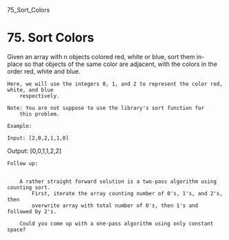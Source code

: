 75_Sort_Colors
# 75. Sort Colors

Given an array with n objects colored red, white or blue, sort them in-place so
        that objects of the same color are adjacent, with the colors in the order red, white and
        blue.

    Here, we will use the integers 0, 1, and 2 to represent the color red, white, and blue
        respectively.

    Note: You are not suppose to use the library's sort function for
        this problem.

    Example:

    Input: [2,0,2,1,1,0]
Output: [0,0,1,1,2,2]

    Follow up:

    
        A rather straight forward solution is a two-pass algorithm using counting sort.
            First, iterate the array counting number of 0's, 1's, and 2's, then
            overwrite array with total number of 0's, then 1's and followed by 2's.
        
        Could you come up with a one-pass algorithm using only constant space?